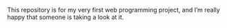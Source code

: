 This repository is for my very first web programming project, 
and I’m really happy that someone is taking a
look at it.
